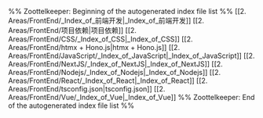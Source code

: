 %% Zoottelkeeper: Beginning of the autogenerated index file list  %%
 [[2. Areas/FrontEnd/_Index_of_前端开发|_Index_of_前端开发]]
 [[2. Areas/FrontEnd/项目依赖|项目依赖]]
 [[2. Areas/FrontEnd/CSS/_Index_of_CSS|_Index_of_CSS]]
 [[2. Areas/FrontEnd/htmx + Hono.js|htmx + Hono.js]]
 [[2. Areas/FrontEnd/JavaScript/_Index_of_JavaScript|_Index_of_JavaScript]]
 [[2. Areas/FrontEnd/NextJS/_Index_of_NextJS|_Index_of_NextJS]]
 [[2. Areas/FrontEnd/Nodejs/_Index_of_Nodejs|_Index_of_Nodejs]]
 [[2. Areas/FrontEnd/React/_Index_of_React|_Index_of_React]]
 [[2. Areas/FrontEnd/tsconfig.json|tsconfig.json]]
 [[2. Areas/FrontEnd/Vue/_Index_of_Vue|_Index_of_Vue]]
%% Zoottelkeeper: End of the autogenerated index file list  %%

